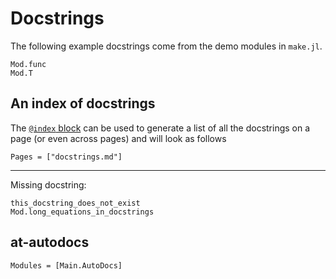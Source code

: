 # Docstrings

The following example docstrings come from the demo modules in `make.jl`.

```@docs
Mod.func
Mod.T
```

## An index of docstrings

The [`@index` block](@ref) can be used to generate a list of all the docstrings on a page (or even across pages) and will look as follows

```@index
Pages = ["docstrings.md"]
```

---

Missing docstring:

```@docs
this_docstring_does_not_exist
Mod.long_equations_in_docstrings
```

## at-autodocs

```@autodocs
Modules = [Main.AutoDocs]
```
